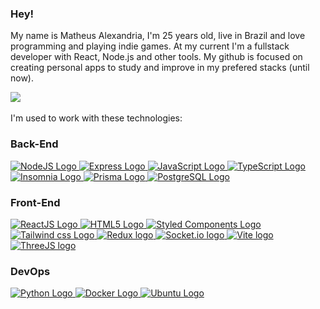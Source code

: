 

### Hey!

My name is Matheus Alexandria, I'm 25 years old, live in Brazil and love programming and playing indie games. At my current I'm a fullstack developer with React, Node.js and other tools. My github is focused on creating personal apps to study and improve in my prefered stacks (until now).
<!--
<div>
  <a href="https://github.com/Matchobas/Matchobas"></a>
  <img height="180em" src="https://github-readme-stats.vercel.app/api?username=Matchobas&show_icons=true&theme=dark&include_all_commits=false&count_private=true"/>
  <img height="180em" src="https://github-readme-stats.vercel.app/api/top-langs/?username=Matchobas&layout=compact&langs_count=7&theme=dark"/>
</div>
-->
<a href="https://www.linkedin.com/in/matheus-alexandria-374762182" target="_blank"><img src="https://img.shields.io/badge/-LinkedIn-%230077B5?style=for-the-badge&logo=linkedin&logoColor=white" target="_blank"></a>
</br></br>
I'm used to work with these technologies:

<h3>Back-End</h3>
<a href="" target="_blank">
<img src="https://img.shields.io/badge/node.js-6DA55F?style=for-the-badge&logo=node.js&logoColor=white" alt="NodeJS Logo"/>
</a>

<a href="" target="_blank">
<img src="https://img.shields.io/badge/express.js-%23404d59.svg?style=for-the-badge&logo=express&logoColor=%2361DAFB" alt="Express Logo"/>
</a>

<a href="" target="_blank">
<img src="https://img.shields.io/badge/javascript-%23F7DF1E.svg?style=for-the-badge&logo=javascript&logoColor=%23323330" alt="JavaScript Logo"/>
</a>

<a href="https://www.typescriptlang.org" target="_blank">
<img src="https://img.shields.io/badge/typescript-%23007ACC.svg?style=for-the-badge&logo=typescript&logoColor=white" alt="TypeScript Logo"/>
</a>

<a href="" target="_blank">
<img src="https://img.shields.io/badge/Insomnia-black?style=for-the-badge&logo=insomnia&logoColor=5849BE" alt="Insomnia Logo"/>
</a>

<a href="" target="_blank">
<img src="https://img.shields.io/badge/Prisma-3982CE?style=for-the-badge&logo=Prisma&logoColor=white" alt="Prisma Logo"/>
</a>

<a href="" target="_blank">
<img src="https://img.shields.io/badge/postgres-%23316192.svg?style=for-the-badge&logo=postgresql&logoColor=white" alt="PostgreSQL Logo"/>
</a>
<!--               Front End technologies              -->
<h3>Front-End</h3>

<a href="" target="_blank">
<img src="https://img.shields.io/badge/react-%2320232a.svg?style=for-the-badge&logo=react&logoColor=%2361DAFB" alt="ReactJS Logo"/>
</a>

<a href="" target="_blank">
<img src="https://img.shields.io/badge/html5-%23E34F26.svg?style=for-the-badge&logo=html5&logoColor=white" alt="HTML5 Logo"/>
</a>

<a href="" target="_blank">
<img src="https://img.shields.io/badge/styled--components-DB7093?style=for-the-badge&logo=styled-components&logoColor=white" alt="Styled Components Logo"/>
</a>

<a href="" target="_blank">
<img src="https://img.shields.io/badge/tailwindcss-%2338B2AC.svg?style=for-the-badge&logo=tailwind-css&logoColor=white" alt="Tailwind css Logo"/>
</a>

<a href="" target="_blank">
<img src="https://img.shields.io/badge/redux-%23593d88.svg?style=for-the-badge&logo=redux&logoColor=white" alt="Redux logo"/>
</a>

<a href="" target="_blank">
<img src="https://img.shields.io/badge/Socket.io-black?style=for-the-badge&logo=socket.io&badgeColor=010101" alt="Socket.io logo"/>
</a>

<a href="" target="_blank">
<img src="https://img.shields.io/badge/vite-%23646CFF.svg?style=for-the-badge&logo=vite&logoColor=white" alt="Vite logo"/>
</a>

<a href="" target="_blank">
<img src="https://img.shields.io/badge/threejs-black?style=for-the-badge&logo=three.js&logoColor=white" alt="ThreeJS logo"/>
</a>
<!--               Devops technologies              -->
<h3>DevOps</h3>

<a href="" target="_blank">
<img src="https://img.shields.io/badge/python-3670A0?style=for-the-badge&logo=python&logoColor=ffdd54" alt="Python Logo"/>
</a>

<a href="" target="_blank">
<img src="https://img.shields.io/badge/docker-%230db7ed.svg?style=for-the-badge&logo=docker&logoColor=white" alt="Docker Logo"/>
</a>

<a href="" target="_blank">
<img src="https://img.shields.io/badge/Ubuntu-E95420?style=for-the-badge&logo=ubuntu&logoColor=white" alt="Ubuntu Logo"/>
</a>

</br>
<!--
**Matchobas/Matchobas** is a ✨ _special_ ✨ repository because its `README.md` (this file) appears on your GitHub profile.

Here are some ideas to get you started:

- 🔭 I’m currently working on ...
- 🌱 I’m currently learning ...
- 👯 I’m looking to collaborate on ...
- 🤔 I’m looking for help with ...
- 💬 Ask me about ...
- 📫 How to reach me: ...
- 😄 Pronouns: ...
- ⚡ Fun fact: ...
-->
